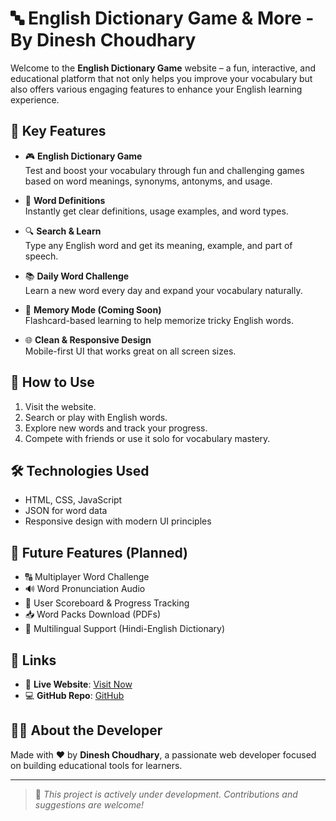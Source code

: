 # 🔤 English Dictionary Game & More - By Dinesh Choudhary

Welcome to the **English Dictionary Game** website – a fun, interactive, and educational platform that not only helps you improve your vocabulary but also offers various engaging features to enhance your English learning experience.

## 🌟 Key Features

- 🎮 **English Dictionary Game**  
  Test and boost your vocabulary through fun and challenging games based on word meanings, synonyms, antonyms, and usage.

- 📘 **Word Definitions**  
  Instantly get clear definitions, usage examples, and word types.

- 🔍 **Search & Learn**  
  Type any English word and get its meaning, example, and part of speech.

- 📚 **Daily Word Challenge**  
  Learn a new word every day and expand your vocabulary naturally.

- 🧠 **Memory Mode (Coming Soon)**  
  Flashcard-based learning to help memorize tricky English words.

- 🌐 **Clean & Responsive Design**  
  Mobile-first UI that works great on all screen sizes.

## 🚀 How to Use

1. Visit the website.
2. Search or play with English words.
3. Explore new words and track your progress.
4. Compete with friends or use it solo for vocabulary mastery.

## 🛠️ Technologies Used

- HTML, CSS, JavaScript
- JSON for word data
- Responsive design with modern UI principles

## 📌 Future Features (Planned)

- 🔠 Multiplayer Word Challenge
- 🔊 Word Pronunciation Audio
- 📝 User Scoreboard & Progress Tracking
- 📥 Word Packs Download (PDFs)
- 💬 Multilingual Support (Hindi-English Dictionary)

## 📎 Links

- 🔗 **Live Website**: [Visit Now](https://your-website-link.com)  
- 💻 **GitHub Repo**: [GitHub](https://github.com/yourusername/your-repo)

## 👨‍💻 About the Developer

Made with ❤️ by **Dinesh Choudhary**, a passionate web developer focused on building educational tools for learners.

---

> 🚧 _This project is actively under development. Contributions and suggestions are welcome!_

